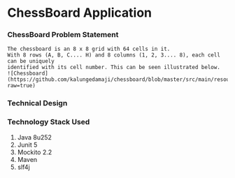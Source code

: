 # ChessBoard Application

### ChessBoard Problem Statement
```
The chessboard is an 8 x 8 grid with 64 cells in it.
With 8 rows (A, B, C.... H) and 8 columns (1, 2, 3.... 8), each cell can be uniquely
identified with its cell number. This can be seen illustrated below.
![Chessboard](https://github.com/kalungedamaji/chessboard/blob/master/src/main/resources/Chessboard.png?raw=true)

```
### Technical Design

### Technology Stack Used
1. Java 8u252
2. Junit 5
3. Mockito 2.2
4. Maven 
5. slf4j 


